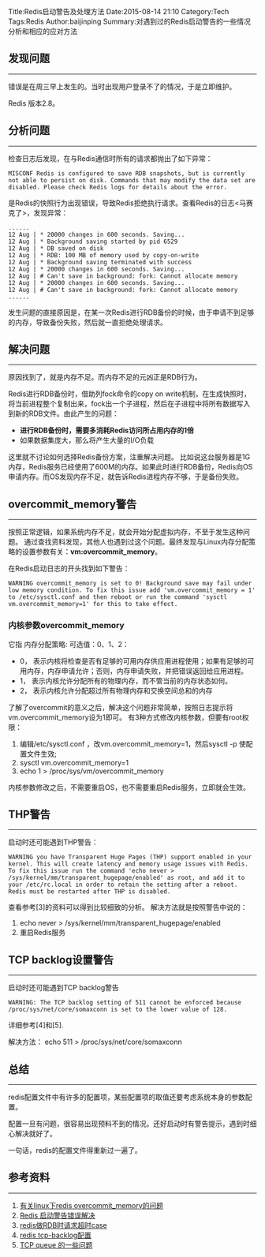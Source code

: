 Title:Redis启动警告及处理方法
Date:2015-08-14 21:10
Category:Tech
Tags:Redis
Author:baijinping
Summary:对遇到过的Redis启动警告的一些情况分析和相应的应对方法

## 发现问题
------------
错误是在周三早上发生的。当时出现用户登录不了的情况，于是立即维护。

Redis 版本2.8。


## 分析问题
------------
检查日志后发现，在与Redis通信时所有的请求都抛出了如下异常：

	MISCONF Redis is configured to save RDB snapshots, but is currently not able to persist on disk. Commands that may modify the data set are disabled. Please check Redis logs for details about the error.

是Redis的快照行为出现错误，导致Redis拒绝执行请求。查看Redis的日志<马赛克了>，发现异常：

	......
	12 Aug | * 20000 changes in 600 seconds. Saving...
	12 Aug | * Background saving started by pid 6529
	12 Aug | * DB saved on disk
	12 Aug | * RDB: 100 MB of memory used by copy-on-write
	12 Aug | * Background saving terminated with success
	12 Aug | * 20000 changes in 600 seconds. Saving...
	12 Aug | # Can't save in background: fork: Cannot allocate memory
	12 Aug | * 20000 changes in 600 seconds. Saving...
	12 Aug | # Can't save in background: fork: Cannot allocate memory
	......

发生问题的直接原因是，在某一次Redis进行RDB备份的时候，由于申请不到足够的内存，导致备份失败，然后就一直拒绝处理请求。


## 解决问题
------------
原因找到了，就是内存不足。而内存不足的元凶正是RDB行为。

Redis进行RDB备份时，借助列fock命令的copy on write机制，在生成快照时，将当前进程整个复制出来，fock出一个子进程，然后在子进程中将所有数据写入到新的RDB文件。由此产生的问题：

*	**进行RDB备份时，需要多消耗Redis访问所占用内存的1倍**
*	如果数据集庞大，那么将产生大量的I/O负载

这里就不讨论如何选择Redis备份方案，注重解决问题。
比如说这台服务器是1G内存，Redis服务已经使用了600M的内存。如果此时进行RDB备份，Redis向OS申请内存。而OS发现内存不足，就告诉Redis进程内存不够，于是备份失败。


## overcommit_memory警告
------------
按照正常逻辑，如果系统内存不足，就会开始分配虚拟内存，不至于发生这种问题。
通过查找资料发现，其他人也遇到过这个问题。最终发现与Linux内存分配策略的设置参数有关：**vm:overcommit_memory**。

在Redis启动日志的开头找到如下警告：

	WARNING overcommit_memory is set to 0! Background save may fail under low memory condition. To fix this issue add 'vm.overcommit_memory = 1' to /etc/sysctl.conf and then reboot or run the command 'sysctl vm.overcommit_memory=1' for this to take effect.


### 内核参数overcommit_memory 
它指 内存分配策略:
	可选值：0、1、2：

*	0， 表示内核将检查是否有足够的可用内存供应用进程使用；如果有足够的可用内存，内存申请允许；否则，内存申请失败，并把错误返回给应用进程。
*	1， 表示内核允许分配所有的物理内存，而不管当前的内存状态如何。
*	2， 表示内核允许分配超过所有物理内存和交换空间总和的内存


了解了overcommit的意义之后，解决这个问题非常简单，按照日志提示将vm.overcommit_memory设为1即可。
有3种方式修改内核参数，但要有root权限：

1. 编辑/etc/sysctl.conf ，改vm.overcommit_memory=1，然后sysctl -p 使配置文件生效;
2. sysctl vm.overcommit_memory=1
3. echo 1 > /proc/sys/vm/overcommit_memory


内核参数修改之后，不需要重启OS，也不需要重启Redis服务，立即就会生效。


## THP警告
------------
启动时还可能遇到THP警告：

	WARNING you have Transparent Huge Pages (THP) support enabled in your kernel. This will create latency and memory usage issues with Redis. To fix this issue run the command 'echo never > /sys/kernel/mm/transparent_hugepage/enabled' as root, and add it to your /etc/rc.local in order to retain the setting after a reboot. Redis must be restarted after THP is disabled.

查看参考[3]的资料可以得到比较细致的分析。
解决方法就是按照警告中说的：

1. echo never > /sys/kernel/mm/transparent_hugepage/enabled
2. 重启Redis服务


## TCP backlog设置警告
------------
启动时还可能遇到TCP backlog警告

	WARNING: The TCP backlog setting of 511 cannot be enforced because /proc/sys/net/core/somaxconn is set to the lower value of 128.

详细参考[4]和[5].

解决方法：
	echo 511 > /proc/sys/net/core/somaxconn


## 总结
------------
redis配置文件中有许多的配置项，某些配置项的取值还要考虑系统本身的参数配置。

配置一旦有问题，很容易出现预料不到的情况。还好启动时有警告提示，遇到时细心解决就好了。

一句话，redis的配置文件得重新过一遍了。


## 参考资料
------------
1. [有关linux下redis overcommit_memory的问题](http://blog.csdn.net/whycold/article/details/21388455)
2. [Redis 启动警告错误解决](http://skly-java.iteye.com/blog/2167400)
3. [redis做RDB时请求超时case](http://blog.csdn.net/chosen0ne/article/details/46625359)
4. [redis tcp-backlog配置](http://www.bubuko.com/infodetail-311772.html)
5. [TCP queue 的一些问题](http://jaseywang.me/2014/07/20/tcp-queue-的一些问题)



